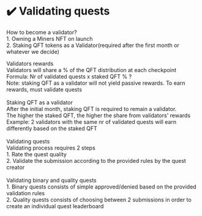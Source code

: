 # ✔️ Validating quests

How to become a validator?\
1\. Owning a Miners NFT on launch\
2\. Staking QFT tokens as a Validator(required after the first month or whatever we decide)

Validators rewards\
Validators will share a % of the QFT distribution at each checkpoint\
Formula: Nr of validated quests x staked QFT % ?\
Note: staking QFT as a validator will not yield passive rewards. To earn rewards, must validate quests\
\
Staking QFT as a validator\
After the initial month, staking QFT is required to remain a validator. \
The higher the staked QFT, the higher the share from validators' rewards\
Example: 2 validators with the same nr of validated quests will earn differently based on the staked QFT\
\
Validating quests\
Validating process requires 2 steps\
1\. Rate the quest quality\
2\. Validate the submission according to the provided rules by the quest creator\
\
Validating binary and quality quests\
1\. Binary quests consists of simple approved/denied based on the provided validation rules\
2\. Quality quests consists of choosing between 2 submissions in order to create an individual quest leaderboard
